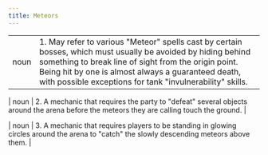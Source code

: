 ```yaml
---
title: Meteors
---
```

| | |
| --- | --- |
| noun | 1.  	May refer to various "Meteor" spells cast by certain bosses, which must usually be avoided by hiding behind something to break line of sight from the origin point. Being hit by one is almost always a guaranteed death, with possible exceptions for tank "invulnerability" skills. | 

| noun | 2. A mechanic that requires the party to "defeat" several objects around the arena before the meteors they are calling touch the ground. |

| noun | 3.  A mechanic that requires players to be standing in glowing circles around the arena to "catch" the slowly descending meteors above them.	|
